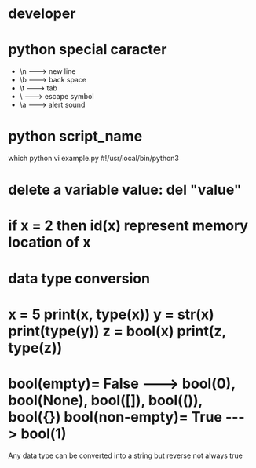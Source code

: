 # developer
# python special caracter
- \n ---> new line
- \b ---> back space
- \t ---> tab
- \  ---> escape symbol
- \a ---> alert sound

# python script_name
which python
vi example.py
#!/usr/local/bin/python3

# delete a variable value: del "value"

# if x = 2 then id(x) represent memory location of x 

# data type conversion
x = 5
print(x, type(x))
y = str(x)
print(type(y))
z = bool(x)
print(z, type(z))
=====================================
bool(empty)= False ---> bool(0), bool(None), bool([]), bool(()), bool({})
bool(non-empty)= True ---> bool(1)
=====================================
Any data type can be converted into a string but reverse not always true 